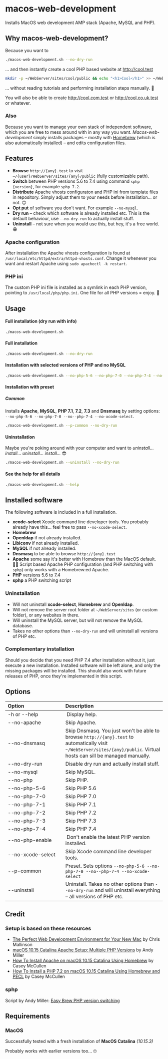 # macos-web-development

Installs MacOS web development AMP stack (Apache, MySQL and PHP).


## Why macos-web-development?

Because you want to

```bash
./macos-web-development.sh --no-dry-run
```

... and then instantly create a cool PHP based website at http://cool.test

```bash
mkdir -p ~/WebServer/sites/cool/public && echo "<h1>Cool</h1>" >> ~/WebServer/sites/cool/public/index.php
```

... without reading tutorials and performing installation steps manually. 🤩

You will also be able to create http://cool.com.test or http://cool.co.uk.test or whatever.

### Also

Because you want to manage your own stack of independent software, which you are free to mess around with in any way you want. *Macos-web-development* simply installs packages – mostly with [Homebrew](https://brew.sh) (which is also automatically installed) – and edits configuration files.



## Features

- **Browse** `http://{any}.test` to visit `~/{user}/WebServer/sites/{any}/public` (fully customizable path).
- **Switch** between PHP versions 5.6 to 7.4 using command `sphp {version}`, for example `sphp 7.2`.
- **Distribute** Apache vhosts configuraton and PHP ini from template files in repository. Simply adjust them to your needs before installation... or not. 🙃
- **Opt put** of software you don't want. For example `--no-mysql`.
- **Dry run** – check which software is already installed etc. This is the default behaviour, use `--no-dry-run` to actually install stuff.
- **Uninstall** – not sure when you would use this, but hey, it's a free world. 😀

### Apache configuration

After installation the Apache vhosts configuration is found at `/usr/local/etc/httpd/extra/httpd-vhosts.conf`. Change it whenever you want and restart Apache using `sudo apachectl -k restart`.


### PHP ini

The custom PHP ini file is installed as a symlink in each PHP version, pointing to `/usr/local/php/php.ini`. One file for all PHP versions = enjoy. 🥳


## Usage

#### Full installation (dry run with info)

```bash
./macos-web-development.sh
```


#### Full installation

```bash
./macos-web-development.sh --no-dry-run
```


#### Installation with selected versions of PHP and no MySQL

```bash
./macos-web-development.sh --no-php-5-6 --no-php-7-0 --no-php-7-4 --no-mysql --no-dry-run
```


#### Installation with preset

##### Common

Installs **Apache**, **MySQL**, **PHP 7.1**, **7.2**, **7.3** and **Dnsmasq** by setting options: `--no-php-5-6 --no-php-7-0 --no--php-7-4 --no-xcode-select`.

```bash
./macos-web-development.sh --p-common --no-dry-run
```


#### Uninstallation

Maybe you're poking around with your computer and want to *uninstall... install... uninstall... install...* 😎

```bash
./macos-web-development.sh --uninstall --no-dry-run
```


#### See the help for all details

```bash
./macos-web-development.sh --help
```


## Installed software

The following software is included in a full installation.

- **xcode-select** Xcode command line developer tools. You probably already have this... feel free to pass `--no-xcode-select`.
- **Homebrew**
- **Openldap** if not already installed.
- **Libiconv** if not already installed.
- **MySQL** if not already installed.
- **Dnsmasq** to be able to browse `http://{any}.test`
- **Apache** some say it's better with Homebrew than the MacOS default. 🤷‍♂️ Script based Apache PHP configuration (and PHP switching with `sphp`) only works with a Homebrew:ed Apache.
- **PHP** versions 5.6 to 7.4
- **sphp** a PHP switching script


### Uninstallation

- Will not uninstall **xcode-select**, **Homebrew** and **Openldap**.
- Will not remove the server root folder at `~/WebServer/sites` (or custom folder), or any websites in there.
- Will uninstall the MySQL server, but will not remove the MySQL database.
- Takes no other options than `--no-dry-run` and will uninstall all versions of PHP etc.


### Complementary installation

Should you decide that you need PHP 7.4 after installation without it, just execute a new installation. Installed software will be left alone, and only the missing packages will be installed. This should also work with future releases of PHP, once they're implemented in this script.


## Options

Option                            | Description
:---              | :---
-h or --help      | Display help.
--no-apache       | Skip Apache.
--no-dnsmasq      | Skip Dnsmasq. You just won't be able to browse `http://{any}.test` to automatically visit `~/WebServer/sites/{any}/public`. Virtual hosts can sill be managed manually.
--no-dry-run      | Disable dry run and actually install stuff.
--no-mysql        | Skip MySQL.
--no-php          | Skip PHP.
--no-php-5-6      | Skip PHP 5.6
--no-php-7-0      | Skip PHP 7.0
--no-php-7-1      | Skip PHP 7.1
--no-php-7-2      | Skip PHP 7.2
--no-php-7-3      | Skip PHP 7.3
--no-php-7-4      | Skip PHP 7.4
--no-php-enable   | Don't enable the latest PHP version installed.
--no-xcode-select | Skip Xcode command line developer tools.
--p-common       | Preset. Sets options `--no-php-5-6 --no-php-7-0 --no--php-7-4 --no-xcode-select`
--uninstall       | Uninstall. Takes no other options than `--no-dry-run` and will uninstall everything – all versions of PHP etc.


## Credit

### Setup is based on these resources

- [The Perfect Web Development Environment for Your New Mac](https://mallinson.ca/posts/5/the-perfect-web-development-environment-for-your-new-mac) by Chris Mallinson
- [macOS 10.15 Catalina Apache Setup: Multiple PHP Versions](https://getgrav.org/blog/macos-catalina-apache-multiple-php-versions) by Andy Miller
- [How To Install Apache on macOS 10.15 Catalina Using Homebrew](https://medium.com/better-programming/how-to-install-apache-on-macos-10-15-catalina-using-homebrew-78373ad962eb) by Casey McCullen
- [How To Install a PHP 7.2 on macOS 10.15 Catalina Using Homebrew and PECL](https://medium.com/better-programming/how-to-install-a-php-7-2-on-macos-10-15-catalina-using-homebrew-and-pecl-ad5b6c9ffb17) by Casey McCullen

### sphp

Script by Andy Miller: [Easy Brew PHP version switching](https://gist.github.com/rhukster/f4c04f1bf59e0b74e335ee5d186a98e2)


## Requirements

### MacOS

Successfully tested with a fresh installation of **MacOS Catalina** *(10.15.3)*

Probably works with earlier versions too... 🙄